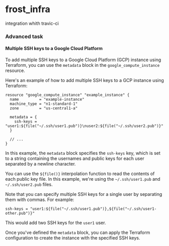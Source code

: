 # frost_infra
integration whith travic-ci



### Advanced task
#### Multiple SSH keys to a Google Cloud Platform

To add multiple SSH keys to a Google Cloud Platform (GCP) instance using Terraform, you can use the `metadata` block in the `google_compute_instance` resource.

Here's an example of how to add multiple SSH keys to a GCP instance using Terraform:

```
resource "google_compute_instance" "example_instance" {
  name         = "example-instance"
  machine_type = "n1-standard-1"
  zone         = "us-central1-a"

  metadata = {
    ssh-keys = "user1:${file("~/.ssh/user1.pub")}\nuser2:${file("~/.ssh/user2.pub")}"
  }

  // ...
}
```

In this example, the `metadata` block specifies the `ssh-keys` key, which is set to a string containing the usernames and public keys for each user separated by a newline character.

You can use the `${file()}` interpolation function to read the contents of each public key file. In this example, we're using the `~/.ssh/user1.pub` and `~/.ssh/user2.pub` files.

Note that you can specify multiple SSH keys for a single user by separating them with commas. For example:

```
ssh-keys = "user1:${file("~/.ssh/user1.pub")},${file("~/.ssh/user1-other.pub")}"
```

This would add two SSH keys for the `user1` user.

Once you've defined the `metadata` block, you can apply the Terraform configuration to create the instance with the specified SSH keys.